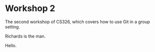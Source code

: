 # Workshop 2

The second workshop of CS326, which covers how to use Git in a group setting.

Richards is the man.

Hello.
